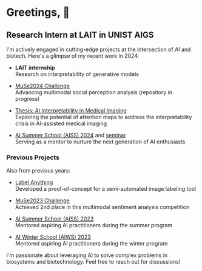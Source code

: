 # Greetings, 👋

## Research Intern at LAIT in UNIST AIGS

I'm actively engaged in cutting-edge projects at the intersection of AI and biotech. Here's a glimpse of my recent work in 2024:

- **LAIT internship**  
  Research on interpretability of generative models

- [MuSe2024 Challenge](https://github.com/kyleok/MuSe2024)  
  Advancing multimodal social perception analysis (repository in progress)
  
- [Thesis: AI Interpretability in Medical Imaging](https://github.com/ugent-korea/attention_maps/)  
  Exploring the potential of attention maps to address the interpretability crisis in AI-assisted medical imaging

- [AI Summer School (AISS) 2024](https://github.com/powersimmani/AISS2024) and [seminar](https://github.com/powersimmani/RC4_IRTP_Seminar_2024_Summer)  
  Serving as a mentor to nurture the next generation of AI enthusiasts

### Previous Projects

Also from previous years:

- [Label Anything](https://github.com/kyleok/Label-Anything)  
  Developed a proof-of-concept for a semi-automated image labeling tool

- [MuSe2023 Challenge](https://github.com/kyleok/MUSE2023_clean)  
  Achieved 2nd place in this multimodal sentiment analysis competition

- [AI Summer School (AISS) 2023](https://github.com/kyleok/AISS2023)  
  Mentored aspiring AI practitioners during the summer program

- [AI Winter School (AIWS) 2023](https://github.com/kyleok/AIWS2023)  
  Mentored aspiring AI practitioners during the winter program

I'm passionate about leveraging AI to solve complex problems in biosystems and biotechnology.
Feel free to reach out for discussions!

